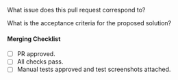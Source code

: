 What issue does this pull request correspond to?
	
What is the acceptance criteria for the proposed solution?

#### Merging Checklist
- [ ] PR approved.
- [ ] All checks pass.
- [ ] Manual tests approved and test screenshots attached.

